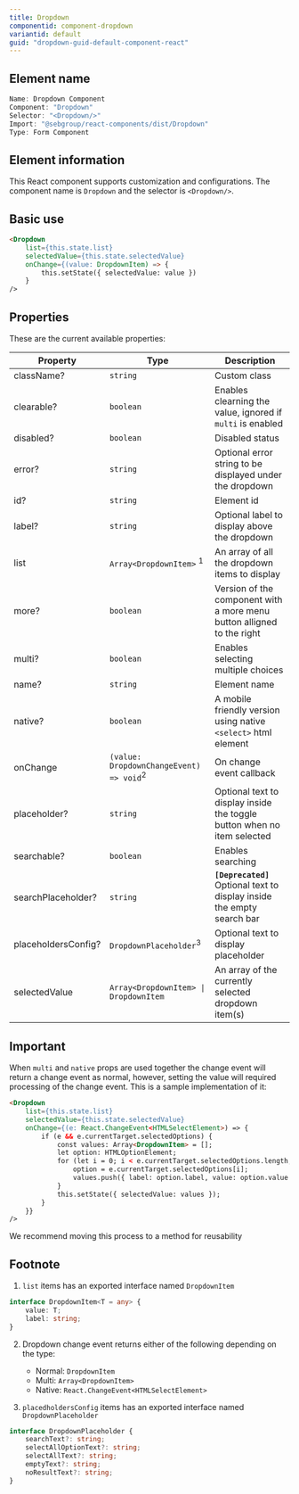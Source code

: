 ```yaml
---
title: Dropdown
componentid: component-dropdown
variantid: default
guid: "dropdown-guid-default-component-react"
---
```


## Element name

```javascript
Name: Dropdown Component
Component: "Dropdown"
Selector: "<Dropdown/>"
Import: "@sebgroup/react-components/dist/Dropdown"
Type: Form Component
```

## Element information

This React component supports customization and configurations. The component name is `Dropdown` and the selector is `<Dropdown/>`.

## Basic use

```html
<Dropdown
    list={this.state.list}
    selectedValue={this.state.selectedValue}
    onChange={(value: DropdownItem) => {
        this.setState({ selectedValue: value })
    }
/>
```

## Properties

These are the current available properties:

| Property                | Type                                               | Description                                                                  |
| ----------------------- | -------------------------------------------------- | ---------------------------------------------------------------------------- |
| className?              | `string`                                           | Custom class                                                                 |
| clearable?              | `boolean`                                          | Enables clearning the value, ignored if `multi` is enabled                   |
| disabled?               | `boolean`                                          | Disabled status                                                              |
| error?                  | `string`                                           | Optional error string to be displayed under the dropdown                     |
| id?                     | `string`                                           | Element id                                                                   |
| label?                  | `string`                                           | Optional label to display above the dropdown                                 |
| list                    | `Array<DropdownItem>` <sup>1</sup>                 | An array of all the dropdown items to display                                |
| more?                   | `boolean`                                          | Version of the component with a more menu button alligned to the right       |
| multi?                  | `boolean`                                          | Enables selecting multiple choices                                           |
| name?                   | `string`                                           | Element name                                                                 |
| native?                 | `boolean`                                          | A mobile friendly version using native `<select>` html element               |
| onChange                | `(value: DropdownChangeEvent) => void`<sup>2</sup> | On change event callback                                                     |
| placeholder?            | `string`                                           | Optional text to display inside the toggle button when no item selected      |
| searchable?             | `boolean`                                          | Enables searching                                                            |
| searchPlaceholder?      | `string`                                           | **```[Deprecated]```** Optional text to display inside the empty search bar  |        
| placeholdersConfig?     | `DropdownPlaceholder`<sup>3</sup>                  | Optional text to display placeholder                                         |
| selectedValue           | `Array<DropdownItem> \| DropdownItem`              | An array of the currently selected dropdown item(s)                          |

## Important
When `multi` and `native` props are used together the change event will return a change event as normal, however, setting the value will required processing of the change event. This is a sample implementation of it:
```html
<Dropdown
    list={this.state.list}
    selectedValue={this.state.selectedValue}
    onChange={(e: React.ChangeEvent<HTMLSelectElement>) => {
        if (e && e.currentTarget.selectedOptions) {
            const values: Array<DropdownItem> = [];
            let option: HTMLOptionElement;
            for (let i = 0; i < e.currentTarget.selectedOptions.length; i++) {
                option = e.currentTarget.selectedOptions[i];
                values.push({ label: option.label, value: option.value });
            }
            this.setState({ selectedValue: values });
        }
    }}
/>
```
We recommend moving this process to a method for reusability

## Footnote

1. `list` items has an exported interface named `DropdownItem`

```typescript
interface DropdownItem<T = any> {
    value: T;
    label: string;
}
```
2. Dropdown change event returns either of the following depending on the type:
    - Normal: `DropdownItem`
    - Multi: `Array<DropdownItem>`
    - Native: `React.ChangeEvent<HTMLSelectElement>`

3. `placedholdersConfig` items has an exported interface named `DropdownPlaceholder`

```typescript
interface DropdownPlaceholder {
    searchText?: string;
    selectAllOptionText?: string;
    selectAllText?: string;
    emptyText?: string;
    noResultText?: string;
}
```

